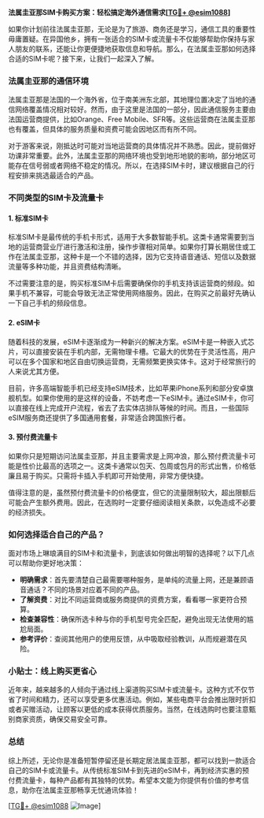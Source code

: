 **法属圭亚那SIM卡购买方案：轻松搞定海外通信需求[[TG💪+ @esim1088](https://t.me/s/esim1088)]**

如果你计划前往法属圭亚那，无论是为了旅游、商务还是学习，通信工具的重要性毋庸置疑。在异国他乡，拥有一张适合的SIM卡或流量卡不仅能够帮助你保持与家人朋友的联系，还能让你更便捷地获取信息和导航。那么，在法属圭亚那如何选择合适的SIM卡呢？接下来，让我们一起深入了解。

### 法属圭亚那的通信环境

法属圭亚那是法国的一个海外省，位于南美洲东北部，其地理位置决定了当地的通信网络覆盖情况相对较好。然而，由于这里是法国的一部分，因此通信服务主要由法国运营商提供，比如Orange、Free Mobile、SFR等。这些运营商在法属圭亚那也有覆盖，但具体的服务质量和资费可能会因地区而有所不同。

对于游客来说，刚抵达时可能对当地运营商的具体情况并不熟悉。因此，提前做好功课非常重要。此外，法属圭亚那的网络环境也受到地形地貌的影响，部分地区可能存在信号弱或者网络不稳定的情况。所以，在选择SIM卡时，建议根据自己的行程安排来挑选最适合的产品。

### 不同类型的SIM卡及流量卡

#### 1. **标准SIM卡**
标准SIM卡是最传统的手机卡形式，适用于大多数智能手机。这类卡通常需要到当地的运营商营业厅进行激活和注册，操作步骤相对简单。如果你打算长期居住或工作在法属圭亚那，这种卡是一个不错的选择，因为它支持语音通话、短信以及数据流量等多种功能，并且资费结构清晰。

不过需要注意的是，购买标准SIM卡后需要确保你的手机支持该运营商的频段。如果手机不兼容，可能会导致无法正常使用网络服务。因此，在购买之前最好先确认一下自己手机的频段信息。

#### 2. **eSIM卡**
随着科技的发展，eSIM卡逐渐成为一种新兴的解决方案。eSIM卡是一种嵌入式芯片，可以直接安装在手机内部，无需物理卡槽。它最大的优势在于灵活性高，用户可以在多个国家和地区自由切换运营商，无需频繁更换实体卡。这对于经常旅行的人来说尤其方便。

目前，许多高端智能手机已经支持eSIM技术，比如苹果iPhone系列和部分安卓旗舰机型。如果你使用的是这样的设备，不妨考虑一下eSIM卡。通过eSIM卡，你可以直接在线上完成开户流程，省去了去实体店排队等候的时间。而且，一些国际eSIM服务商还提供了多国通用套餐，非常适合跨国旅行者。

#### 3. **预付费流量卡**
如果你只是短期访问法属圭亚那，并且主要需求是上网冲浪，那么预付费流量卡可能是性价比最高的选项之一。这类卡通常以包天、包周或包月的形式出售，价格低廉且易于购买。只需将卡插入手机即可开始使用，非常方便快捷。

值得注意的是，虽然预付费流量卡的价格便宜，但它的流量限制较大，超出限额后可能会产生额外费用。因此，在选购时一定要仔细阅读相关条款，以免造成不必要的经济损失。

### 如何选择适合自己的产品？

面对市场上琳琅满目的SIM卡和流量卡，到底该如何做出明智的选择呢？以下几点可以帮助你更好地决策：

- **明确需求**：首先要清楚自己最需要哪种服务，是单纯的流量上网，还是兼顾语音通话？不同的场景对应着不同的产品。
- **了解资费**：对比不同运营商或服务商提供的资费方案，看看哪一家更符合预算。
- **检查兼容性**：确保所选卡种与你的手机型号完全匹配，避免出现无法使用的尴尬局面。
- **参考评价**：查阅其他用户的使用反馈，从中吸取经验教训，从而规避潜在风险。

### 小贴士：线上购买更省心

近年来，越来越多的人倾向于通过线上渠道购买SIM卡或流量卡。这种方式不仅节省了时间和精力，还可以享受更多优惠活动。例如，某些电商平台会推出限时折扣或者买赠活动，让顾客以更低的成本获得优质服务。当然，在线选购时也要注意甄别商家资质，确保交易安全可靠。

### 总结

综上所述，无论你是准备短暂停留还是长期定居法属圭亚那，都可以找到一款适合自己的SIM卡或流量卡。从传统标准SIM卡到先进的eSIM卡，再到经济实惠的预付费流量卡，每种产品都有其独特的优势。希望本文能为你提供有价值的参考信息，助你在法属圭亚那畅享无忧通讯体验！

[[TG💪+ @esim1088](https://t.me/s/esim1088) ![Image](https://i.postimg.cc/4NQfJmqS/Snipaste-2025-05-13-00-14-12.png)]